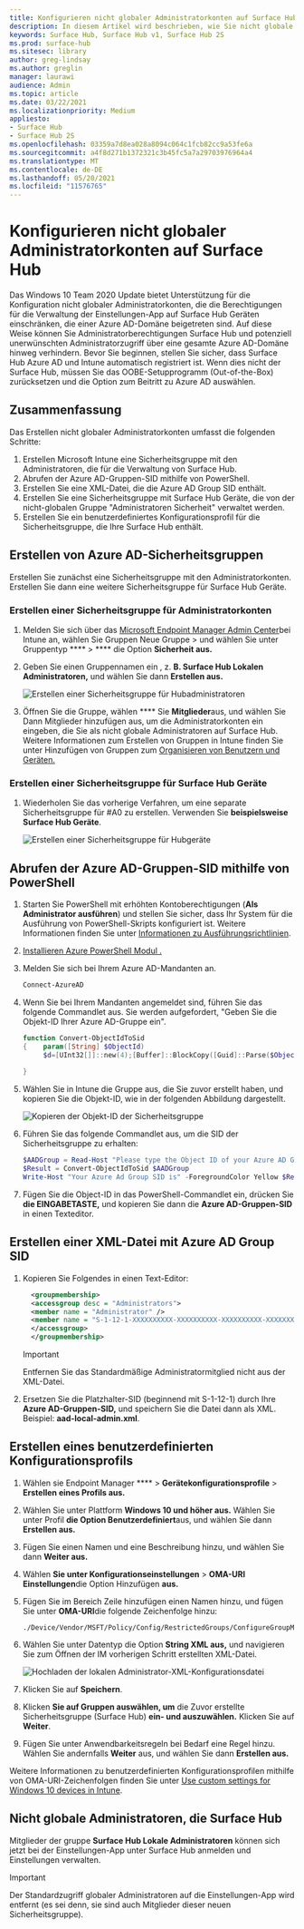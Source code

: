 ```yaml
---
title: Konfigurieren nicht globaler Administratorkonten auf Surface Hub
description: In diesem Artikel wird beschrieben, wie Sie nicht globale Administratorkonten zum Verwalten von Surface Hub und Surface Hub 2S konfigurieren.
keywords: Surface Hub, Surface Hub v1, Surface Hub 2S
ms.prod: surface-hub
ms.sitesec: library
author: greg-lindsay
ms.author: greglin
manager: laurawi
audience: Admin
ms.topic: article
ms.date: 03/22/2021
ms.localizationpriority: Medium
appliesto:
- Surface Hub
- Surface Hub 2S
ms.openlocfilehash: 03359a7d8ea028a8094c064c1fcb82cc9a53fe6a
ms.sourcegitcommit: a4f8d271b1372321c3b45fc5a7a29703976964a4
ms.translationtype: MT
ms.contentlocale: de-DE
ms.lasthandoff: 05/20/2021
ms.locfileid: "11576765"
---
```

# <a name="configure-non-global-admin-accounts-on-surface-hub"></a>Konfigurieren nicht globaler Administratorkonten auf Surface Hub

Das Windows 10 Team 2020 Update bietet Unterstützung für die Konfiguration nicht globaler Administratorkonten, die die Berechtigungen für die Verwaltung der Einstellungen-App auf Surface Hub Geräten einschränken, die einer Azure AD-Domäne beigetreten sind. Auf diese Weise können Sie Administratorberechtigungen Surface Hub und potenziell unerwünschten Administratorzugriff über eine gesamte Azure AD-Domäne hinweg verhindern. Bevor Sie beginnen, stellen Sie sicher, dass Surface Hub Azure AD und Intune automatisch registriert ist. Wenn dies nicht der Surface Hub, müssen Sie das OOBE-Setupprogramm (Out-of-the-Box) zurücksetzen und die Option zum Beitritt zu Azure AD auswählen.

## <a name="summary"></a>Zusammenfassung 

Das Erstellen nicht globaler Administratorkonten umfasst die folgenden Schritte: 

1. Erstellen Microsoft Intune eine Sicherheitsgruppe mit den Administratoren, die für die Verwaltung von Surface Hub.
2. Abrufen der Azure AD-Gruppen-SID mithilfe von PowerShell.
3. Erstellen Sie eine XML-Datei, die die Azure AD Group SID enthält.
4. Erstellen Sie eine Sicherheitsgruppe mit Surface Hub Geräte, die von der nicht-globalen Gruppe "Administratoren Sicherheit" verwaltet werden.
5. Erstellen Sie ein benutzerdefiniertes Konfigurationsprofil für die Sicherheitsgruppe, die Ihre Surface Hub enthält. 


## <a name="create-azure-ad-security-groups"></a>Erstellen von Azure AD-Sicherheitsgruppen

Erstellen Sie zunächst eine Sicherheitsgruppe mit den Administratorkonten. Erstellen Sie dann eine weitere Sicherheitsgruppe für Surface Hub Geräte.  

### <a name="create-security-group-for-admin-accounts"></a>Erstellen einer Sicherheitsgruppe für Administratorkonten

1. Melden Sie sich über das [Microsoft Endpoint Manager Admin Center](https://go.microsoft.com/fwlink/?linkid=2109431)bei Intune an, wählen Sie Gruppen Neue Gruppe > und wählen Sie unter Gruppentyp ****  >  **** die Option **Sicherheit aus.** 
2. Geben Sie einen Gruppennamen ein , z. **B. Surface Hub Lokalen Administratoren,** und wählen Sie dann **Erstellen aus.** 

     ![Erstellen einer Sicherheitsgruppe für Hubadministratoren](images/sh-create-sec-group.png)

3. Öffnen Sie die Gruppe, wählen **** Sie **Mitglieder**aus, und wählen Sie Dann Mitglieder hinzufügen aus, um die Administratorkonten ein eingeben, die Sie als nicht globale Administratoren auf Surface Hub. Weitere Informationen zum Erstellen von Gruppen in Intune finden Sie unter Hinzufügen von Gruppen zum [Organisieren von Benutzern und Geräten.](https://docs.microsoft.com/mem/intune/fundamentals/groups-add)

### <a name="create-security-group-for-surface-hub-devices"></a>Erstellen einer Sicherheitsgruppe für Surface Hub Geräte

1. Wiederholen Sie das vorherige Verfahren, um eine separate Sicherheitsgruppe für #A0 zu erstellen. Verwenden Sie **beispielsweise Surface Hub Geräte**. 

     ![Erstellen einer Sicherheitsgruppe für Hubgeräte](images/sh-create-sec-group-devices.png) 

## <a name="obtain-azure-ad-group-sid-using-powershell"></a>Abrufen der Azure AD-Gruppen-SID mithilfe von PowerShell

1. Starten Sie PowerShell mit erhöhten Kontoberechtigungen (**Als Administrator ausführen**) und stellen Sie sicher, dass Ihr System für die Ausführung von PowerShell-Skripts konfiguriert ist. Weitere Informationen finden Sie unter [Informationen zu Ausführungsrichtlinien](https://docs.microsoft.com/powershell/module/microsoft.powershell.core/about/about_execution_policies?). 
2. [Installieren Azure PowerShell Modul .](https://docs.microsoft.com/powershell/azure/install-az-ps)
3. Melden Sie sich bei Ihrem Azure AD-Mandanten an.

    ```powershell
    Connect-AzureAD
    ```

4. Wenn Sie bei Ihrem Mandanten angemeldet sind, führen Sie das folgende Commandlet aus. Sie werden aufgefordert, "Geben Sie die Objekt-ID Ihrer Azure AD-Gruppe ein".

    ```powershell
    function Convert-ObjectIdToSid
    {    param([String] $ObjectId)   
         $d=[UInt32[]]::new(4);[Buffer]::BlockCopy([Guid]::Parse($ObjectId).ToByteArray(),0,$d,0,16);"S-1-12-1-$d".Replace(' ','-')
         
    }
    ```

5. Wählen Sie in Intune die Gruppe aus, die Sie zuvor erstellt haben, und kopieren Sie die Objekt-ID, wie in der folgenden Abbildung dargestellt. 

     ![Kopieren der Objekt-ID der Sicherheitsgruppe](images/sh-objectid.png)

6. Führen Sie das folgende Commandlet aus, um die SID der Sicherheitsgruppe zu erhalten:

    ```powershell
    $AADGroup = Read-Host "Please type the Object ID of your Azure AD Group"
    $Result = Convert-ObjectIdToSid $AADGroup
    Write-Host "Your Azure Ad Group SID is" -ForegroundColor Yellow $Result
    ```
    
7. Fügen Sie die Object-ID in das PowerShell-Commandlet ein, drücken Sie **die EINGABETASTE,** und kopieren Sie dann die **Azure AD-Gruppen-SID** in einen Texteditor. 

## <a name="create-xml-file-containing-azure-ad-group-sid"></a>Erstellen einer XML-Datei mit Azure AD Group SID

1. Kopieren Sie Folgendes in einen Text-Editor: 

    ```xml
      <groupmembership>   
      <accessgroup desc = "Administrators">        
      <member name = "Administrator" />        
      <member name = "S-1-12-1-XXXXXXXXXX-XXXXXXXXXX-XXXXXXXXXX-XXXXXXXXXX" />  
      </accessgroup>
      </groupmembership>
      ```
      > [!IMPORTANT]
      > Entfernen Sie das Standardmäßige Administratormitglied nicht aus der XML-Datei.

2. Ersetzen Sie die Platzhalter-SID (beginnend mit S-1-12-1) durch Ihre **Azure AD-Gruppen-SID,** und speichern Sie die Datei dann als XML. Beispiel: **aad-local-admin.xml**. 

## <a name="create-custom-configuration-profile"></a>Erstellen eines benutzerdefinierten Konfigurationsprofils

1. Wählen sie Endpoint Manager ****  >  **Gerätekonfigurationsprofile**  >  **Erstellen eines Profils aus.** 
2. Wählen Sie unter Plattform **Windows 10 und höher aus.** Wählen Sie unter Profil **die Option Benutzerdefiniert**aus, und wählen Sie dann **Erstellen aus.**
3. Fügen Sie einen Namen und eine Beschreibung hinzu, und wählen Sie dann **Weiter aus.**
4. Wählen **Sie unter Konfigurationseinstellungen**  >  **OMA-URI Einstellungen**die Option Hinzufügen **aus.**
5. Fügen Sie im Bereich Zeile hinzufügen einen Namen hinzu, und fügen Sie unter     **OMA-URI**die folgende Zeichenfolge hinzu: 

    ```OMA-URI
    ./Device/Vendor/MSFT/Policy/Config/RestrictedGroups/ConfigureGroupMembership
    ```
6. Wählen Sie unter Datentyp die Option **String XML aus,** und navigieren Sie zum Öffnen der IM vorherigen Schritt erstellten XML-Datei. 

     ![Hochladen der lokalen Administrator-XML-Konfigurationsdatei](images/sh-local-admin-config.png)

7. Klicken Sie auf **Speichern**.
8. Klicken **Sie auf Gruppen auswählen, um** die Zuvor erstellte Sicherheitsgruppe (Surface Hub) [](#create-security-group-for-surface-hub-devices) **ein- und auszuwählen.** Klicken Sie auf **Weiter**.
9. Fügen Sie unter Anwendbarkeitsregeln bei Bedarf eine Regel hinzu. Wählen Sie andernfalls **Weiter** aus, und wählen Sie dann **Erstellen aus.**

Weitere Informationen zu benutzerdefinierten Konfigurationsprofilen mithilfe von OMA-URI-Zeichenfolgen finden Sie unter [Use custom settings for Windows 10 devices in Intune](https://docs.microsoft.com/mem/intune/configuration/custom-settings-windows-10).


## <a name="non-global-admins-managing-surface-hub"></a>Nicht globale Administratoren, die Surface Hub

Mitglieder der gruppe **Surface Hub Lokale Administratoren** können sich jetzt bei der Einstellungen-App unter Surface Hub anmelden und Einstellungen verwalten.

> [!IMPORTANT]
> Der Standardzugriff globaler Administratoren auf die Einstellungen-App wird entfernt (es sei denn, sie sind auch Mitglieder dieser neuen Sicherheitsgruppe).
